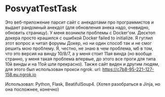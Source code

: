 # PosvyatTestTask

Это веб-приложение парсит сайт с анекдотами про программистов и выдает рандомный анекдот (для обновления анека надо, очевидно, обновить страницу). 
У меня возникли проблемы с Docker'ом. Десктоп докера просто крашился с ошибкой Docker failed to initialize. Я гуглил этот вопрос и читал форумы Докер, но ни один способ так и не смог решить мою проблему. Я, честно, не знаю в чем проблема, мб в том, что это версия на винду 10/8/7, а у меня стоит 11ая винда (но вообще странно, у меня такая проблема впервые, до этого все проги для типа 10й винды и на 11ой шли прекрасно).
Также сайт виден и другим людям, для этого был использован прокси ngrok. url: https://c7b8-95-221-127-158.eu.ngrok.io

Использовал: Python, Flask, BeatifulSoup4. (Хотел разобраться в Jinja, но она посложнее, конечно)
